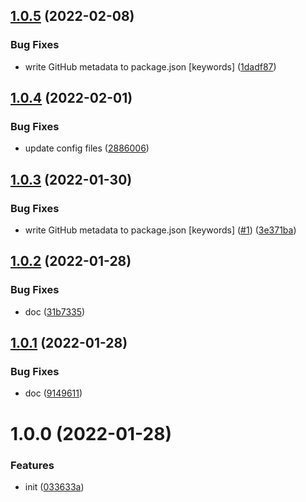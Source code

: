 ## [1.0.5](https://github.com/dword-design/vue-honeypot/compare/v1.0.4...v1.0.5) (2022-02-08)


### Bug Fixes

* write GitHub metadata to package.json [keywords] ([1dadf87](https://github.com/dword-design/vue-honeypot/commit/1dadf87783be49ac0972f3be6b675aab0290afa4))

## [1.0.4](https://github.com/dword-design/vue-honeypot/compare/v1.0.3...v1.0.4) (2022-02-01)


### Bug Fixes

* update config files ([2886006](https://github.com/dword-design/vue-honeypot/commit/2886006e20011ac54f3a60896b2582e8d00e5089))

## [1.0.3](https://github.com/dword-design/vue-honeypot/compare/v1.0.2...v1.0.3) (2022-01-30)


### Bug Fixes

* write GitHub metadata to package.json [keywords] ([#1](https://github.com/dword-design/vue-honeypot/issues/1)) ([3e371ba](https://github.com/dword-design/vue-honeypot/commit/3e371baa557b8bbdf1806a5d3fed86309cdcb988))

## [1.0.2](https://github.com/dword-design/vue-honeypot/compare/v1.0.1...v1.0.2) (2022-01-28)


### Bug Fixes

* doc ([31b7335](https://github.com/dword-design/vue-honeypot/commit/31b7335cc08b5f3bf7ee9da1ff7d28ec6fd43a3c))

## [1.0.1](https://github.com/dword-design/vue-honeypot/compare/v1.0.0...v1.0.1) (2022-01-28)


### Bug Fixes

* doc ([9149611](https://github.com/dword-design/vue-honeypot/commit/9149611e8e4f72b7430bf26d65a6e46a79ff0e06))

# 1.0.0 (2022-01-28)


### Features

* init ([033633a](https://github.com/dword-design/vue-honeypot/commit/033633a60bd3894292facb37fb0a1c919802c67f))

